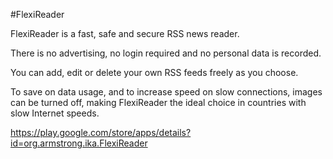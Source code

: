#FlexiReader

FlexiReader is a fast, safe and secure RSS news reader.

There is no advertising, no login required and no personal data is recorded.

You can add, edit or delete your own RSS feeds freely as you choose.

To save on data usage, and to increase speed on slow connections, images can be turned off, making FlexiReader the ideal choice in countries with slow Internet speeds.

https://play.google.com/store/apps/details?id=org.armstrong.ika.FlexiReader
